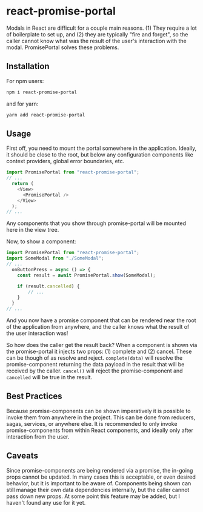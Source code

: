 # react-promise-portal

Modals in React are difficult for a couple main reasons. (1) They require a lot of boilerplate to set up, and (2) they are typically "fire and forget", so the caller cannot know what was the result of the user's interaction with the modal. PromisePortal solves these problems.

## Installation

For npm users:

```bash
npm i react-promise-portal
```

and for yarn:

```bash
yarn add react-promise-portal
```

## Usage

First off, you need to mount the portal somewhere in the application. Ideally, it should be close to the root, but below any configuration components like context providers, global error boundaries, etc.

```javascript
import PromisePortal from "react-promise-portal";
// ...
  return (
    <View>
      <PromisePortal />
    </View>
  );
// ...
```

Any components that you show through promise-portal will be mounted here in the view tree.

Now, to show a component:

```javascript
import PromisePortal from "react-promise-portal";
import SomeModal from "./SomeModal";
// ...
  onButtonPress = async () => {
    const result = await PromisePortal.show(SomeModal);

    if (result.cancelled) {
        // ...
    }
  }
// ...
```

And you now have a promise component that can be rendered near the root of the application from anywhere, and the caller knows what the result of the user interaction was!

So how does the caller get the result back? When a component is shown via the promise-portal it injects two props: (1) complete and (2) cancel. These can be though of as resolve and reject. `complete(data)` will resolve the promise-component returning the data payload in the result that will be received by the caller. `cancel()` will reject the promise-component and `cancelled` will be true in the result.

## Best Practices

Because promise-components can be shown imperatively it is possible to invoke them from anywhere in the project. This can be done from reducers, sagas, services, or anywhere else. It is recommended to only invoke promise-components from within React components, and ideally only after interaction from the user.

## Caveats

Since promise-components are being rendered via a promise, the in-going props cannot be updated. In many cases this is acceptable, or even desired behavior, but it is important to be aware of. Components being shown can still manage their own data dependencies internally, but the caller cannot pass down new props. At some point this feature may be added, but I haven't found any use for it yet.
